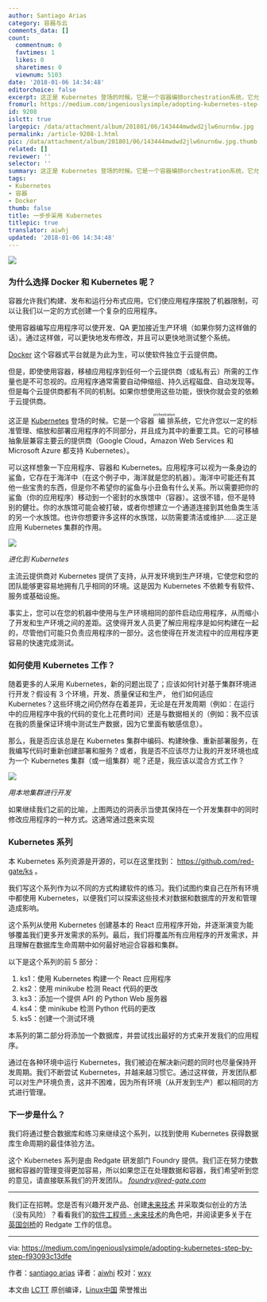 ```yaml
---
author: Santiago Arias
category: 容器与云
comments_data: []
count:
  commentnum: 0
  favtimes: 1
  likes: 0
  sharetimes: 0
  viewnum: 5103
date: '2018-01-06 14:34:48'
editorchoice: false
excerpt: 这正是 Kubernetes 登场的时候。它是一个容器编排orchestration系统，它允许您以一定的标准管理、缩放和部署应用程序的不同部分，并且成为其中的重要工具。
fromurl: https://medium.com/ingeniouslysimple/adopting-kubernetes-step-by-step-f93093c13dfe
id: 9208
islctt: true
largepic: /data/attachment/album/201801/06/143444mwdwd2jlw6nurn6w.jpg
permalink: /article-9208-1.html
pic: /data/attachment/album/201801/06/143444mwdwd2jlw6nurn6w.jpg.thumb.jpg
related: []
reviewer: ''
selector: ''
summary: 这正是 Kubernetes 登场的时候。它是一个容器编排orchestration系统，它允许您以一定的标准管理、缩放和部署应用程序的不同部分，并且成为其中的重要工具。
tags:
- Kubernetes
- 容器
- Docker
thumb: false
title: 一步步采用 Kubernetes
titlepic: true
translator: aiwhj
updated: '2018-01-06 14:34:48'
---
```


![](/data/attachment/album/201801/06/143444mwdwd2jlw6nurn6w.jpg)


### 为什么选择 Docker 和 Kubernetes 呢？


容器允许我们构建、发布和运行分布式应用。它们使应用程序摆脱了机器限制，可以让我们以一定的方式创建一个复杂的应用程序。


使用容器编写应用程序可以使开发、QA 更加接近生产环境（如果你努力这样做的话）。通过这样做，可以更快地发布修改，并且可以更快地测试整个系统。


[Docker](https://www.docker.com/what-docker) 这个容器式平台就是为此为生，可以使软件独立于云提供商。


但是，即使使用容器，移植应用程序到任何一个云提供商（或私有云）所需的工作量也是不可忽视的。应用程序通常需要自动伸缩组、持久远程磁盘、自动发现等。但是每个云提供商都有不同的机制。如果你想使用这些功能，很快你就会变的依赖于云提供商。


这正是 [Kubernetes](https://kubernetes.io/) 登场的时候。它是一个容器<ruby> 编排 <rt>  orchestration </rt></ruby>系统，它允许您以一定的标准管理、缩放和部署应用程序的不同部分，并且成为其中的重要工具。它的可移植抽象层兼容主要云的提供商（Google Cloud，Amazon Web Services 和 Microsoft Azure 都支持 Kubernetes）。


可以这样想象一下应用程序、容器和 Kubernetes。应用程序可以视为一条身边的鲨鱼，它存在于海洋中（在这个例子中，海洋就是您的机器）。海洋中可能还有其他一些宝贵的东西，但是你不希望你的鲨鱼与小丑鱼有什么关系。所以需要把你的鲨鱼（你的应用程序）移动到一个密封的水族馆中（容器）。这很不错，但不是特别的健壮。你的水族馆可能会被打破，或者你想建立一个通道连接到其他鱼类生活的另一个水族馆。也许你想要许多这样的水族馆，以防需要清洁或维护……这正是应用 Kubernetes 集群的作用。


![](/data/attachment/album/201801/06/143449h5pexztxtxopy0u4.jpg)


*进化到 Kubernetes*


主流云提供商对 Kubernetes 提供了支持，从开发环境到生产环境，它使您和您的团队能够更容易地拥有几乎相同的环境。这是因为 Kubernetes 不依赖专有软件、服务或基础设施。


事实上，您可以在您的机器中使用与生产环境相同的部件启动应用程序，从而缩小了开发和生产环境之间的差距。这使得开发人员更了解应用程序是如何构建在一起的，尽管他们可能只负责应用程序的一部分。这也使得在开发流程中的应用程序更容易的快速完成测试。


### 如何使用 Kubernetes 工作？


随着更多的人采用 Kubernetes，新的问题出现了；应该如何针对基于集群环境进行开发？假设有 3 个环境，开发、质量保证和生产， 他们如何适应 Kubernetes？这些环境之间仍然存在着差异，无论是在开发周期（例如：在运行中的应用程序中我的代码的变化上花费时间）还是与数据相关的（例如：我不应该在我的质量保证环境中测试生产数据，因为它里面有敏感信息）。


那么，我是否应该总是在 Kubernetes 集群中编码、构建映像、重新部署服务，在我编写代码时重新创建部署和服务？或者，我是否不应该尽力让我的开发环境也成为一个 Kubernetes 集群（或一组集群）呢？还是，我应该以混合方式工作？


![](/data/attachment/album/201801/06/143449p3zg33ncmumngfvz.jpg)


*用本地集群进行开发*


如果继续我们之前的比喻，上图两边的洞表示当使其保持在一个开发集群中的同时修改应用程序的一种方式。这通常通过[卷](https://kubernetes.io/docs/concepts/storage/volumes/)来实现


### Kubernetes 系列


本 Kubernetes 系列资源是开源的，可以在这里找到： <https://github.com/red-gate/ks> 。


我们写这个系列作为以不同的方式构建软件的练习。我们试图约束自己在所有环境中都使用 Kubernetes，以便我们可以探索这些技术对数据和数据库的开发和管理造成影响。


这个系列从使用 Kubernetes 创建基本的 React 应用程序开始，并逐渐演变为能够覆盖我们更多开发需求的系列。最后，我们将覆盖所有应用程序的开发需求，并且理解在数据库生命周期中如何最好地迎合容器和集群。


以下是这个系列的前 5 部分：


1. ks1：使用 Kubernetes 构建一个 React 应用程序
2. ks2：使用 minikube 检测 React 代码的更改
3. ks3：添加一个提供 API 的 Python Web 服务器
4. ks4：使 minikube 检测 Python 代码的更改
5. ks5：创建一个测试环境


本系列的第二部分将添加一个数据库，并尝试找出最好的方式来开发我们的应用程序。


通过在各种环境中运行 Kubernetes，我们被迫在解决新问题的同时也尽量保持开发周期。我们不断尝试 Kubernetes，并越来越习惯它。通过这样做，开发团队都可以对生产环境负责，这并不困难，因为所有环境（从开发到生产）都以相同的方式进行管理。


### 下一步是什么？


我们将通过整合数据库和练习来继续这个系列，以找到使用 Kubernetes 获得数据库生命周期的最佳体验方法。


这个 Kubernetes 系列是由 Redgate 研发部门 Foundry 提供。我们正在努力使数据和容器的管理变得更加容易，所以如果您正在处理数据和容器，我们希望听到您的意见，请直接联系我们的开发团队。 [*foundry@red-gate.com*](mailto:foundry@red-gate.com)




---


我们正在招聘。您是否有兴趣开发产品、创建[未来技术](https://www.red-gate.com/foundry/) 并采取类似创业的方法（没有风险）？看看我们的[软件工程师 - 未来技术](https://www.red-gate.com/our-company/careers/current-opportunities/software-engineer-future-technologies)的角色吧，并阅读更多关于在 [英国剑桥](https://www.red-gate.com/our-company/careers/living-in-cambridge)的 Redgate 工作的信息。




---


via: <https://medium.com/ingeniouslysimple/adopting-kubernetes-step-by-step-f93093c13dfe>


作者：[santiago arias](https://medium.com/@santiaago?source=post_header_lockup) 译者：[aiwhj](https://github.com/aiwhj) 校对：[wxy](https://github.com/wxy)


本文由 [LCTT](https://github.com/LCTT/TranslateProject) 原创编译，[Linux中国](https://linux.cn/) 荣誉推出